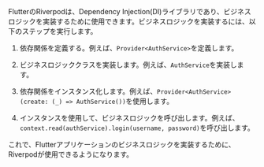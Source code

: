 
FlutterのRiverpodは、Dependency Injection(DI)ライブラリであり、ビジネスロジックを実装するために使用できます。ビジネスロジックを実装するには、以下のステップを実行します。

1.  依存関係を定義する。例えば、`Provider<AuthService>`を定義します。
    
2.  ビジネスロジッククラスを実装します。例えば、`AuthService`を実装します。
    
3.  依存関係をインスタンス化します。例えば、`Provider<AuthService>(create: (_) => AuthService())`を使用します。
    
4.  インスタンスを使用して、ビジネスロジックを呼び出します。例えば、`context.read(authService).login(username, password)`を呼び出します。

これで、Flutterアプリケーションのビジネスロジックを実装するために、Riverpodが使用できるようになります。
